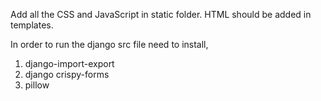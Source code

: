 Add all the CSS and JavaScript in static folder.
HTML should be added in templates.

In order to run the django src file need to install,
1. django-import-export
2. django crispy-forms
3. pillow
